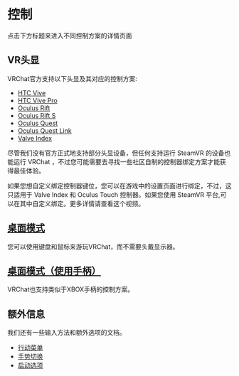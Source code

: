 # 控制

点击下方标题来进入不同控制方案的详情页面

## VR头显

VRChat官方支持以下头显及其对应的控制方案:

* [HTC Vive](vive)
* [HTC Vive Pro](vive)
* [Oculus Rift](touch)
* [Oculus Rift S](touch)
* [Oculus Quest](touch)
* [Oculus Quest Link](touch)
* [Valve Index](valve-index)

尽管我们没有官方正式地支持部分头显设备，但任何支持运行 SteamVR 的设备也能运行 VRChat ，不过您可能需要去寻找一些社区自制的控制器绑定方案才能获得最佳体验。

如果您想自定义绑定控制器键位，您可以在游戏中的设置页面进行绑定，不过，这只适用于 Valve Index 和 Oculus Touch 控制器。如果您使用 SteamVR 平台,可以在其中自定义绑定。更多详情请查看这个视频。

## [桌面模式](#)

您可以使用键盘和鼠标来游玩VRChat，而不需要头戴显示器。

## [桌面模式（使用手柄）](#)

VRChat也支持类似于XBOX手柄的控制方案。

## 额外信息

我们还有一些输入方法和额外选项的文档。

* [行动菜单](action-menu)
* [手势切换](../additional-options/gesture-toggle)
* [启动选项](../additional-options/launch-options)
